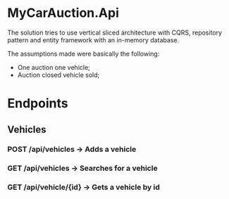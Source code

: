 # MyCarAuction.Api
The solution tries to use vertical sliced architecture with CQRS, repository pattern and entity framework with an in-memory database.

The assumptions made were basically the following:
- One auction one vehicle;
- Auction closed vehicle sold;

# Endpoints

## Vehicles
### POST /api/vehicles -> Adds a vehicle
### GET /api/vehicles -> Searches for a vehicle
### GET /api/vehicle/{id} -> Gets a vehicle by id



